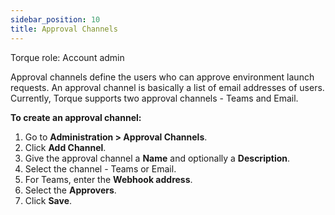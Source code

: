 ```yaml
---
sidebar_position: 10
title: Approval Channels
---
```


Torque role: Account admin

Approval channels define the users who can approve environment launch requests. An approval channel is basically a list of email addresses of users. Currently, Torque supports two approval channels - Teams and Email.

__To create an approval channel:__
1. Go to __Administration > Approval Channels__.
2. Click __Add Channel__.
3. Give the approval channel a __Name__ and optionally a __Description__.
4. Select the channel - Teams or Email.
5. For Teams, enter the __Webhook address__.
6. Select the __Approvers__.
7. Click __Save__.
